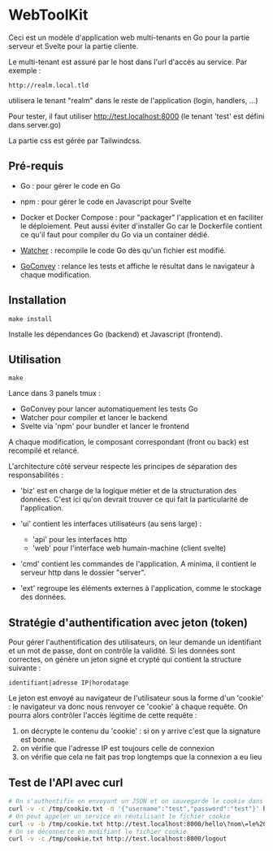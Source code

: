 # WebToolKit

Ceci est un modèle d'application web multi-tenants en Go pour la partie serveur et Svelte pour la partie cliente.

Le multi-tenant est assuré par le host dans l'url d'accès au service. Par exemple :

`http://realm.local.tld`

utilisera le tenant "realm" dans le reste de l'application (login, handlers, ...)

Pour tester, il faut utiliser http://test.localhost:8000 (le tenant 'test' est défini dans server.go)

La partie css est gérée par Tailwindcss.

## Pré-requis

- Go : pour gérer le code en Go

- npm : pour gérer le code en Javascript pour Svelte

- Docker et Docker Compose : pour "packager" l'application et en faciliter le déploiement. Peut aussi éviter d'installer Go car le Dockerfile contient ce qu'il faut pour compiler du Go via un container dédié.

- [Watcher](https://github.com/sipkg/watcher) : recompile le code Go dès qu'un fichier est modifié.

- [GoConvey](https://github.com/smartystreets/goconvey) : relance les tests et affiche le résultat dans le navigateur à chaque modification.

## Installation

```
make install
```

Installe les dépendances Go (backend) et Javascript (frontend).

## Utilisation

```
make
```

Lance dans 3 panels tmux :

- GoConvey pour lancer automatiquement les tests Go
- Watcher pour compiler et lancer le backend 
- Svelte via 'npm' pour bundler et lancer le frontend

A chaque modification, le composant correspondant (front ou back) est recompilé et relancé.

L'architecture côté serveur respecte les principes de séparation des responsabilités :

- 'biz' est en charge de la logique métier et de la structuration des données. C'est ici qu'on devrait trouver ce qui fait la particularité de l'application.

- 'ui' contient les interfaces utilisateurs (au sens large) :
    * 'api' pour les interfaces http
    * 'web' pour l'interface web humain-machine (client svelte)

- 'cmd' contient les commandes de l'application. A minima, il contient le serveur http dans le dossier "server". 

- 'ext' regroupe les éléments externes à l'application, comme le stockage des données.

## Stratégie d'authentification avec jeton (token)

Pour gérer l'authentification des utilisateurs, on leur demande un identifiant et un mot de passe, dont on contrôle la validité. Si les données sont correctes, on génère un jeton signé et crypté qui contient la structure suivante :

```
identifiant|adresse IP|horodatage
```

Le jeton est envoyé au navigateur de l'utilisateur sous la forme d'un 'cookie' : le navigateur va donc nous renvoyer ce 'cookie' à chaque requête. On pourra alors contrôler l'accès légitime de cette requête :

1. on décrypte le contenu du 'cookie' : si on y arrive c'est que la signature est bonne.
2. on vérifie que l'adresse IP est toujours celle de connexion
3. on vérifie que cela ne fait pas trop longtemps que la connexion a eu lieu

## Test de l'API avec curl

```sh
# On s'authentifie en envoyant un JSON et on sauvegarde le cookie dans un fichier
curl -v -c /tmp/cookie.txt -d '{"username":"test","password":"test"}' http://test.localhost:8000/login
# On peut appeler un service en réutilisant le fichier cookie
curl -v -b /tmp/cookie.txt http://test.localhost:8000/hello\?nom\=le%20monde
# On se déconnecte en modifiant le fichier cookie
curl -v -c /tmp/cookie.txt http://test.localhost:8000/logout
```
